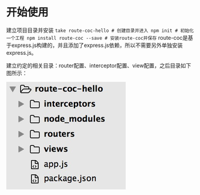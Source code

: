 # 开始使用
建立项目目录并安装
`
take route-coc-hello # 创建目录并进入
npm init # 初始化一个工程
npm install route-coc --save # 安装route-coc并保存
`
route-coc是基于express.js构建的，并且添加了express.js依赖，所以不需要另外单独安装express.js。

建立约定的相关目录：router配置、interceptor配置、view配置，之后目录如下图所示：

![项目目录](project-dir.png)